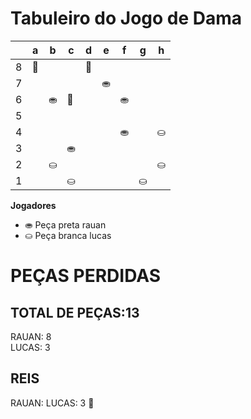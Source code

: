 # Tabuleiro do Jogo de Dama

|   | a | b | c | d | e | f | g | h |
|---|---|---|---|---|---|---|---|---|
| 8 | 👑 |  |  |  👑|   |  |   |  |
| 7 |  |   |  |  | ⛂ |   |  |   |
| 6 |   | ⛂  | 👑  |  |   | ⛂ |   |  |
| 5 |   |   |   |   |  |   |   |   |
| 4 |   |   |   |   |   | ⛂  |   | ⛀  |
| 3 |   |   | ⛂  |   |  |   |   |   |
| 2 |  | ⛀ |   |  |   |  |   | ⛀ |
| 1 |  |   | ⛀ |   |  |   | ⛀ |   |

**Jogadores**

- ⛂ Peça preta rauan
- ⛀ Peça branca lucas

# PEÇAS PERDIDAS
## TOTAL DE PEÇAS:13
RAUAN: 8                                 
LUCAS: 3

## REIS
RAUAN:
LUCAS: 3 👑
